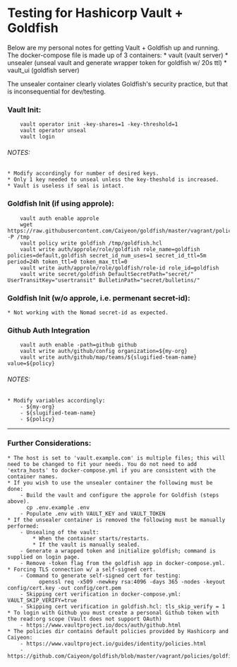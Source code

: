 # Testing for Hashicorp Vault + Goldfish

Below are my personal notes for getting Vault + Goldfish up and running. The docker-compose file is made up of 3 containers:
    * vault (vault server)
    * unsealer (unseal vault and generate wrapper token for goldfish w/ 20s ttl)
    * vault_ui (goldfish server)

The unsealer container clearly violates Goldfish's security practice, but that is inconsequential for dev/testing.

### Vault Init:
```
    vault operator init -key-shares=1 -key-threshold=1
    vault operator unseal
    vault login
```
###### NOTES:
    * Modify accordingly for number of desired keys.
    * Only 1 key needed to unseal unless the key-theshold is increased.
    * Vault is useless if seal is intact.

### Goldfish Init (if using approle):
```
    vault auth enable approle
    wget https://raw.githubusercontent.com/Caiyeon/goldfish/master/vagrant/policies/goldfish.hcl -P /tmp
    vault policy write goldfish /tmp/goldfish.hcl
    vault write auth/approle/role/goldfish role_name=goldfish policies=default,goldfish secret_id_num_uses=1 secret_id_ttl=5m period=24h token_ttl=0 token_max_ttl=0
    vault write auth/approle/role/goldfish/role-id role_id=goldfish
    vault write secret/goldfish DefaultSecretPath="secret/" UserTransitKey="usertransit" BulletinPath="secret/bulletins/"
```

### Goldfish Init (w/o approle, i.e. permenant secret-id):
    * Not working with the Nomad secret-id as expected.

### Github Auth Integration
```
    vault auth enable -path=github github
    vault write auth/github/config organization=${my-org}
    vault write auth/github/map/teams/${slugified-team-name} value=${policy}
```
###### NOTES:
    * Modify variables accordingly:
        - ${my-org}
        - ${slugified-team-name}
        - ${policy}
---
### Further Considerations:
    * The host is set to 'vault.example.com' is multiple files; this will need to be changed to fit your needs. You do not need to add 'extra_hosts' to docker-compose.yml if you are consistent with the container names.
    * If you wish to use the unsealer container the following must be done:
        - Build the vault and configure the approle for Goldfish (steps above).
          cp .env.example .env
        - Populate .env with VAULT_KEY and VAULT_TOKEN
    * If the unsealer container is removed the following must be manually performed:
        - Unsealing of the vault:
            * When the container starts/restarts.
            * If the vault is manually sealed.
        - Generate a wrapped token and initialize goldfish; command is supplied on login page.
        - Remove -token flag from the goldfish app in docker-compose.yml.
    * Forcing TLS connection w/ a self-signed cert.
        - Command to generate self-signed cert for testing:
              openssl req -x509 -newkey rsa:4096 -days 365 -nodes -keyout config/cert.key -out config/cert.pem
        - Skipping cert verification in docker-compose.yml: VAULT_SKIP_VERIFY=true
        - Skipping cert verification in goldfish.hcl: tls_skip_verify = 1
    * To login with Github you must create a personal Github token with the read:org scope (Vault does not support OAuth)
        - https://www.vaultproject.io/docs/auth/github.html
    * The policies dir contains default policies provided by Hashicorp and Caiyeon:
        - https://www.vaultproject.io/guides/identity/policies.html
        - https://github.com/Caiyeon/goldfish/blob/master/vagrant/policies/goldfish.hcl
